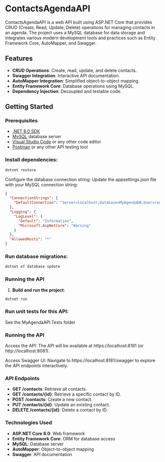 # ContactsAgendaAPI

ContactsAgendaAPI is a web API built using ASP.NET Core that provides CRUD (Create, Read, Update, Delete) operations for managing contacts in an agenda. The project uses a MySQL database for data storage and integrates various modern development tools and practices such as Entity Framework Core, AutoMapper, and Swagger.

## Features

- **CRUD Operations**: Create, read, update, and delete contacts.
- **Swagger Integration**: Interactive API documentation.
- **AutoMapper Integration**: Simplified object-to-object mapping.
- **Entity Framework Core**: Database operations using MySQL.
- **Dependency Injection**: Decoupled and testable code.

## Getting Started

### Prerequisites

- [.NET 8.0 SDK](https://dotnet.microsoft.com/download/dotnet/8.0)
- [MySQL](https://www.mysql.com/downloads/) database server
- [Visual Studio Code](https://code.visualstudio.com/) or any other code editor
- [Postman](https://www.postman.com/) or any other API testing tool

### Install dependencies:

```sh
dotnet restore
```

Configure the database connection string: Update the appsettings.json file with your MySQL connection string:

```json
{
  "ConnectionStrings": {
    "DefaultConnection": "Server=localhost;Database=MyAgendaDB;User=root;Password=yourpassword;"
  },
  "Logging": {
    "LogLevel": {
      "Default": "Information",
      "Microsoft.AspNetCore": "Warning"
    }
  },
  "AllowedHosts": "*"
}
```

### Run database migrations:

```sh
dotnet ef database update
```

### Running the API

1. **Build and run the project**:

```sh
dotnet run
```

### Run unit tests for this API:

See the MyAgendaAPI.Tests folder

### Running the API

Access the API: The API will be available at https://localhost:8181 (or http://localhost:8081).

Access Swagger UI: Navigate to https://localhost:8181/swagger to explore the API endpoints interactively.

### API Endpoints

- **GET /contacts**: Retrieve all contacts.
- **GET /contacts/{id}**: Retrieve a specific contact by ID.
- **POST /contacts**: Create a new contact.
- **PUT /contacts/{id}**: Update an existing contact.
- **DELETE /contacts/{id}**: Delete a contact by ID.

### Technologies Used

- **ASP.NET Core 8.0**: Web framework
- **Entity Framework Core**: ORM for database access
- **MySQL**: Database server
- **AutoMapper**: Object-to-object mapping
- **Swagger**: API documentation
